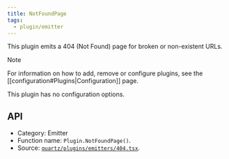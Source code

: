 ```yaml
---
title: NotFoundPage
tags:
  - plugin/emitter
---
```


This plugin emits a 404 (Not Found) page for broken or non-existent URLs.

> [!note]
> For information on how to add, remove or configure plugins, see the [[configuration#Plugins|Configuration]] page.

This plugin has no configuration options.

## API

- Category: Emitter
- Function name: `Plugin.NotFoundPage()`.
- Source: [`quartz/plugins/emitters/404.tsx`](https://github.com/FreedomCraft-Network/quartz/blob/v4/quartz/plugins/emitters/404.tsx).
